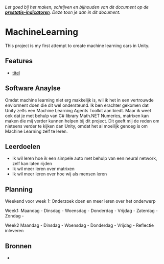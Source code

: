 *Let goed bij het maken, schrijven en bijhouden van dit document op de **[prestatie-indicatoren](https://drive.google.com/drive/folders/1y8l0Zr4E8b6gYJui_pSzQaoWr-gEr6JN?usp=sharing)**. Deze toon je aan in dit document.*

# MachineLearning
This project is my first attempt to create machine learning cars in Unity.

## Features
- [titel](link)

## Software Anaylse 
Omdat machine learning niet erg makkelijk is, wil ik het in een vertrouwde enviorment doen die dit wel ondersteund. Ik ben erachter gekomen dat Unity zelfs een Machine Learning Agents Toolkit aan biedt. Maar ik weet ook dat je met behulp van C# library Math.NET Numerics, matrixen kan maken die mij verder kunnen helpen bij dit project. Dit geeft mij de reden om nieteens verder te kijken dan Unity, omdat het al moeilijk genoeg is om Machine Learning zelf te leren. 

## Leerdoelen 
- Ik wil leren hoe ik een simpele auto met behulp van een neural network, zelf kan laten rijden
- Ik wil meer leren over matrixen
- Ik wil meer leren over hoe wij als mensen leren

## Planning 
Weekend voor week 1: Onderzoek doen en meer leren over het onderwerp

Week1:
Maandag - 
Dinsdag -
Woensdag -
Donderdag - 
Vrijdag - 
Zaterdag - 
Zondag -

Week2
Maandag - 
Dinsdag -
Woensdag -
Donderdag - 
Vrijdag - Reflectie inleveren

## Bronnen
- 
